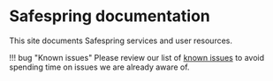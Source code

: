 # Safespring documentation

This site documents Safespring services and user resources.

!!! bug "Known issues"
    Please review our list of [known issues][ki] to avoid spending time on issues
    we are already aware of.

[ki]:known-issues.md

